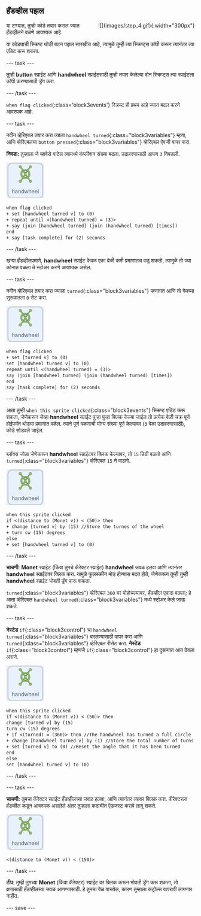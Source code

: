 ## हँडव्हील पझल

<div style="display: flex; flex-wrap: wrap">
<div style="flex-basis: 200px; flex-grow: 1; margin-right: 15px;">
या टप्प्यात, तुम्ही कोडे तयार कराल ज्यात हँडव्हीलने वळणे आवश्यक आहे.
</div>
<div>
![](images/step_4.gif){:width="300px"}
</div>
</div>

या कोड्याची स्क्रिप्ट थोडी बटन पझल सारखीच आहे, त्यामुळे तुम्ही त्या स्क्रिप्ट्स कॉपी करून त्यानंतर त्या एडिट करू शकता.

--- task ---

तुम्ही **button** स्प्राईट आणि **handwheel** स्प्राईटसाठी तुम्ही तयार केलेल्या दोन स्क्रिप्ट्स त्या स्प्राईटला कॉपी करण्यासाठी ड्रॅग करा.

--- /task ---

`when flag clicked`{:class='block3events'} स्क्रिप्ट ही प्रथम आहे ज्यात बदल करणे आवश्यक आहे.

--- task ---

नवीन व्हेरिएबल तयार करा त्याला `handwheel turned`{:class="block3variables"} म्हणा, आणि व्हेरिएबलचा `button pressed`{:class="block3variables"} व्हेरिएबल ऐवजी वापर करा.

**निवडा:** तुम्हाला जे व्हावेसे वाटेल त्यामध्ये कंप्लीशन संख्या बदला. उदाहरणासाठी आपण `3` निवडली.

![handwheel स्प्राईट.](images/handwheel-sprite.png)

```blocks3
when flag clicked
+ set [handwheel turned v] to (0)
+ repeat until <(handwheel turned) = (3)>
+ say (join [handwheel turned] (join (handwheel turned) [times])
end
+ say [task complete] for (2) seconds
```

--- /task ---

खऱ्या हँडव्हीलप्रमाणे, **handwheel** स्प्राईट केवळ एका वेळी कमी प्रमाणातच वळू शकतो, त्यामुळे तो ज्या कोनात वळला ते स्टोअर करणे आवश्यक असेल.

--- task ---

नवीन व्हेरिएबल तयार करा ज्याला `turned`{:class="block3variables"} म्हणतात आणि तो गेमच्या सुरूवातला `0` सेट करा.

![handwheel स्प्राईट.](images/handwheel-sprite.png)

```blocks3
when flag clicked
+ set [turned v] to (0)
set [handwheel turned v] to (0)
repeat until <(handwheel turned) = (3)>
say (join [handwheel turned] (join (handwheel turned) [times])
end
say [task complete] for (2) seconds
```

--- /task ---

आता तुम्ही `when this sprite clicked`{:class="block3events"} स्क्रिप्ट एडिट करू शकता, जेणेकरून जेव्हा **handwheel** स्प्राईट पुन्हा पुन्हा क्लिक केल्या जाईल तो प्रत्येक वेळी चक्र पूर्ण होईपर्यंत थोड्या प्रमाणात वळेल. त्याने पूर्ण वळणाची योग्य संख्या पूर्ण केल्यावर (`3` वेळा उदाहरणासाठी), कोडे सोडवले जाईल.

--- task ---

ब्लॉक्स जोडा जेणेकरून **handwheel** स्प्राईटवर क्लिक केल्यावर, तो `15` डिग्री वळतो आणि `turned`{:class="block3variables"} व्हेरिएबल `15` ने वाढतो.

![handwheel स्प्राईट.](images/handwheel-sprite.png)

```blocks3
when this sprite clicked
if <(distance to (Monet v)) < (50)> then
+ change [turned v] by (15) //Store the turnes of the wheel
+ turn cw (15) degrees
else
+ set [handwheel turned v] to (0)
```

--- /task ---

**चाचणी**: **Monet** स्प्राईट (किंवा तुमचे कॅरेक्टर स्प्राईट) **handwheel** जवळ हलवा आणि त्यानंतर **handwheel** स्प्राईटवर क्लिक करा. यामुळे फुलस्क्रीन मोड होण्यास मदत होते, जेणेकरून तुम्ही तुम्ही **handwheel** स्प्राईट भोवती ड्रॅग करू शकता.

`turned`{:class="block3variables"} व्हेरिएबल `360` वर पोहोचल्यावर, हँडव्हील एकदा वळला; हे आता व्हेरिएबल `handwheel turned`{:class="block3variables"} मध्ये स्टोअर केले जाऊ शकते.

--- task ---

**नेस्टेड** `if`{:class="block3control"} चा `handwheel turned`{:class="block3variables"} बदलण्यासाठी वापर करा आणि `turned`{:class="block3variables"} व्हेरिएबल रीसेट करा. **नेस्टेड** `if`{:class="block3control"} म्हणजे `if`{:class="block3control"} हा दुसऱ्यात आत ठेवला असणे.

![handwheel स्प्राईट.](images/handwheel-sprite.png)

```blocks3
when this sprite clicked
if <(distance to (Monet v)) < (50)> then
change [turned v] by (15)
turn cw (15) degrees
+ if <(turned) = (360)> then //The handwheel has turned a full circle
+ change [handwheel turned v] by (1) //Store the total number of turns
+ set [turned v] to (0) //Reset the angle that it has been turned
end
else
set [handwheel turned v] to (0)
```

--- /task ---

--- task ---

**चाचणी:** तुमचा कॅरेक्टर स्प्राईट हँडव्हीलच्या जवळ हलवा, आणि त्यानंतर त्यावर क्लिक करा. कॅरेक्टरला हँडव्हील कडून आवश्यक असलेले अंतर तुम्हाला कदाचीत ऍडजस्ट करावे लागू शकते.

![handwheel स्प्राईट.](images/handwheel-sprite.png)

```blocks3
<(distance to (Monet v)) < (150)>
```

--- /task ---

**टीप**: तुम्ही तुमच्या **Monet** (किंवा कॅरेक्टर) स्प्राईट वर क्लिक करून भोवती ड्रॅग करू शकता, तो क्षणासाठी हँडव्हीलच्या जवळ आणण्यासाठी. हे तुमचा वेळ वाचवेल, कारण तुम्हाला कंट्रोल्स वापरावी लागणार नाहीत.

--- save ---

